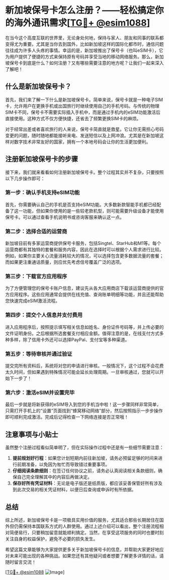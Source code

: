 # 新加坡保号卡怎么注册？——轻松搞定你的海外通讯需求[[TG💪+ @esim1088](https://t.me/s/esim1088)]

在当今这个高度互联的世界里，无论身处何地，保持与家人、朋友和同事的联系都变得尤为重要。尤其是当你去到国外，比如新加坡这样的国际化都市时，通信问题往往成为许多人头疼的事情。幸运的是，新加坡推出了保号卡（也叫eSIM卡），它为用户提供了便捷的方式来保持原有号码并享受当地的移动网络服务。那么，新加坡保号卡到底是什么？如何注册？又有哪些需要注意的地方呢？让我们一起来深入了解吧！

## 什么是新加坡保号卡？

首先，我们来了解一下什么是新加坡保号卡。简单来说，保号卡就是一种电子SIM卡，允许用户在更换手机或出国旅行时继续使用自己的手机号码。与传统的物理SIM卡不同，保号卡不需要实际插入手机中，而是通过手机内的eSIM功能激活后直接使用。这种方式不仅方便快捷，还省去了频繁更换SIM卡的麻烦。

对于经常出差或者喜欢旅行的人来说，保号卡简直就是救星。它让你无需担心号码变更的问题，随时随地都能接听来电、发送短信以及上网冲浪。尤其是在新加坡这样对数字技术非常友好的国家，拥有一个本地号码会让你的生活更加便利。

## 注册新加坡保号卡的步骤

接下来，我们就来看看如何注册新加坡保号卡。整个过程其实并不复杂，只要按照以下几步操作即可：

### 第一步：确认手机支持eSIM功能

首先，你需要确认自己的手机是否支持eSIM功能。大多数新款智能手机都已经配备了这一功能，但如果你使用的是一些较老款机型，则可能需要升级设备才能使用保号卡。可以通过查看手机说明书或咨询客服来确认这一点。

### 第二步：选择合适的运营商

新加坡目前有多家运营商提供保号卡服务，包括Singtel、StarHub和M1等。每个运营商都有其独特的套餐和服务内容，因此在选择时可以根据个人需求进行比较。例如，如果你主要关心流量消耗较大的情况，可以选择包含更多数据流量的套餐；而如果更注重通话质量，则应优先考虑信号覆盖广泛的选项。

### 第三步：下载官方应用程序

为了方便管理您的保号卡账户信息，建议先从各大应用商店下载该运营商提供的官方应用程序。这些应用通常会提供在线充值、查询账单明细等功能，并且还能帮助您快速完成eSIM激活流程。

### 第四步：提交个人信息并支付费用

进入应用程序后，按照提示填写相关信息如姓名、身份证件号码等，并上传必要的文件证明身份。之后根据所选套餐支付相应金额。值得注意的是，在线支付方式多种多样，除了信用卡外还可以选择PayPal、支付宝等多种渠道。

### 第五步：等待审核并通过验证

提交完所有资料后，系统将对您的申请进行审核。一般情况下，这个过程不会花费太久时间，但如果遇到特殊情况可能会延长处理周期。一旦审核通过，您就可以开始下一步了！

### 第六步：激活eSIM并设置完毕

最后一步就是将新获得的eSIM导入到您的手机当中啦！这一步骤同样非常简单，只需打开手机上的“设置”页面找到“蜂窝移动网络”部分，然后按照指示一步步操作即可顺利完成激活。完成后记得检查一下网络连接是否正常哦！

## 注意事项与小贴士

虽然整个注册过程看似简单明了，但在实际操作过程中还是有一些细节需要注意：

1. **提前规划好行程**：如果您计划短期内前往新加坡，请务必预留足够的时间来进行前期准备，以免因为匆忙而导致错过重要事项。
2. **仔细阅读条款细则**：在签订任何协议之前，请务必认真阅读相关条款细则，确保自己完全理解其中的内容后再做决定。
3. **保存好所有凭证材料**：无论是电子版还是纸质版，都应该妥善保管好所有涉及到此次交易的相关凭证材料，以便日后查询或申诉时有所依据。

## 总结

综上所述，新加坡保号卡是一项极具实用价值的服务，尤其适合那些长期居住在国外但仍需保持本国联系方式的人群使用。通过上述介绍可以看出，整个注册流程相对简便易行，只要稍加留意就能顺利搞定。当然，在享受这项服务的同时也要时刻关注自身的权益保护，避免不必要的损失发生。

希望这篇文章能够为大家提供更多关于新加坡保号卡的信息，并帮助大家更好地应对未来可能出现的各种挑战。如果您还有其他疑问或者想要了解更多详情的话，请随时留言交流！

[[TG💪+ @esim1088](https://t.me/s/esim1088) ![Image](https://i.postimg.cc/4NQfJmqS/Snipaste-2025-05-13-00-14-12.png)]